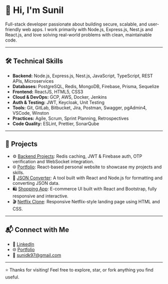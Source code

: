 # 👋 Hi, I'm Sunil

Full-stack developer passionate about building secure, scalable, and user-friendly web apps. I work primarily with Node.js, Express.js, Nest.js and React.js, and love solving real-world problems with clean, maintainable code.

---

## 🛠 Technical Skills

- **Backend:** Node.js, Express.js, Nest.js, JavaScript, TypeScript, REST APIs, Microservices  
- **Databases:** PostgreSQL, Redis, MongoDB, Firebase, Prisma, Sequelize  
- **Frontend:** ReactJS, HTML5, CSS3  
- **Cloud & DevOps:** GCP, AWS, Docker, Jenkins  
- **Auth & Testing:** JWT, Keycloak, Unit Testing  
- **Tools:** Git, GitLab, Bitbucket, Jira, Postman, Swagger, pgAdmin4, VSCode, Winston
- **Practices:** Agile, Scrum, Sprint Planning, Retrospectives  
- **Code Quality:** ESLint, Prettier, SonarQube

---

## 🚀 Projects

- ⚙️ [Backend Projects](https://github.com/sunidk?tab=repositories): Redis caching, JWT & Firebase auth, OTP verification and WebSocket integration.
- 🌐 [Portfolio](https://sunidk-portfolio.netlify.app/): React-based personal website to showcase my projects and skills.  
- 🔄 [JSON Converter](https://sunidk-json-converter.netlify.app/): A tool built with React and Node.js for formatting and converting JSON data.  
- 🛍️ [Shopping App](https://sunidk-shopping.netlify.app/): E-commerce UI built with React and Bootstrap, fully responsive and interactive.  
- 🎬 [Netflix Clone](https://sunidk-netfliix.netlify.app/): Responsive Netflix-style landing page using HTML and CSS.  

---

## 📬 Connect with Me

- 💼 [LinkedIn](https://linkedin.com/in/sunil-kotian-914428109)  
- 🌐 [Portfolio](https://sunidk-portfolio.netlify.app/)  
- 📧 sunidk97@gmail.com  

---

⭐ Thanks for visiting! Feel free to explore, star, or fork anything you find useful.
